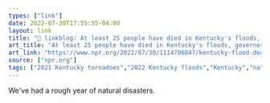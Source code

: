 ```yaml
---
types: ["link"]
date: 2022-07-30T17:55:55-04:00
layout: link
title: "🔗 linkblog: At least 25 people have died in Kentucky's floods, governor says : NPR'"
art_title: "At least 25 people have died in Kentucky's floods, governor says : NPR"
art_link: "https://www.npr.org/2022/07/30/1114706847/kentucky-flood-deaths"
source: ["npr.org"]
tags: ["2021 Kentucky tornadoes","2022 Kentucky floods","Kentucky","natural disasters"]
---
```

We've had a rough year of natural disasters.
 
